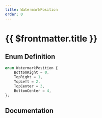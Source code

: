 ```yaml
---
title: WatermarkPosition
order: 0
---
```


# {{ $frontmatter.title }}

<!--@include: ./watermarkPosition_partial_header.md-->

## Enum Definition

```ts
enum WatermarkPosition {
    BottomRight = 0,
    TopRight = 1,
    TopLeft = 2,
    TopCenter = 3,
    BottomCenter = 4,
};
```

## Documentation

<!--@include: ./watermarkPosition_partial_footer.md-->
